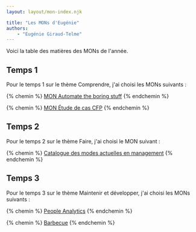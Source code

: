 ```yaml
---
layout: layout/mon-index.njk

title: "Les MONs d'Eugénie"
authors:
    - "Eugénie Giraud-Telme"
---
```

<!-- Début Résumé -->
Voici la table des matières des MONs de l'année.

<!-- fin Résumé -->

## Temps 1

Pour le temps 1 sur le thème Comprendre, j'ai choisi les MONs suivants :

{% chemin %} [MON Automate the boring stuff](./MON_1_1/) {% endchemin %}

{% chemin %} [MON Étude de cas CFP](./MON_1_2/) {% endchemin %}

## Temps 2

Pour le temps 2 sur le thème Faire, j'ai choisi le MON suivant :

{% chemin %} [Catalogue des modes actuelles en management](./MON_2/) {% endchemin %}

## Temps 3

Pour le temps 3 sur le thème Maintenir et développer, j'ai choisi les MONs suivants :

{% chemin %} [People Analytics](./MON_3_1/) {% endchemin %}

{% chemin %} [Barbecue](./MON_3_2/) {% endchemin %}